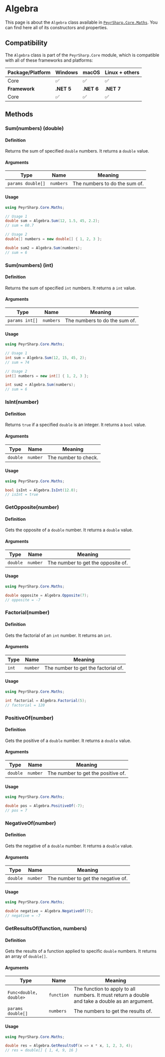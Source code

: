 # Algebra
This page is about the `Algebra` class available in [`PeyrSharp.Core.Maths`](/core/maths).
You can find here all of its constructors and properties.

## Compatibility

The `Algebra` class is part of the `PeyrSharp.Core` module, which is compatible with all of these frameworks and platforms:

| Package/Platform 	| Windows 	| macOS 	| Linux + others 	|
|------------------	|---------	|-------	|----------------	|
| Core            	| ✅       	| ✅     	| ✅              	|
| **Framework**         | **.NET 5** | **.NET 6**  | **.NET 7** |
| Core            	| ✅       	| ✅     	| ✅              	|

## Methods
### Sum(numbers) (double)
#### Definition
Returns the sum of specified `double` numbers. It returns a `double` value.

#### Arguments

| Type               	| Name               	| Meaning                       	|
|--------------------	|--------------------	|-------------------------------	|
| `params double[]`  	| `numbers`          	| The numbers to do the sum of. 	|

#### Usage

~~~ c#
using PeyrSharp.Core.Maths;

// Usage 1
double sum = Algebra.Sum(12, 1.5, 45, 2.2);
// sum = 60.7

// Usage 2
double[] numbers = new double[] { 1, 2, 3 };

double sum2 = Algebra.Sum(numbers);
// sum = 6
~~~

### Sum(numbers) (int)
#### Definition
Returns the sum of specified `int` numbers. It returns a `int` value.

#### Arguments

| Type               	| Name               	| Meaning                       	|
|--------------------	|--------------------	|-------------------------------	|
| `params int[]`  	| `numbers`          	| The numbers to do the sum of. 	|

#### Usage

~~~ c#
using PeyrSharp.Core.Maths;

// Usage 1
int sum = Algebra.Sum(12, 15, 45, 2);
// sum = 74

// Usage 2
int[] numbers = new int[] { 1, 2, 3 };

int sum2 = Algebra.Sum(numbers);
// sum = 6
~~~

### IsInt(number)
#### Definition
Returns `true` if a specified `double` is an integer. It returns a `bool` value.

#### Arguments

| Type     	    | Name               	| Meaning                       	|
|------------	|--------------------	|-------------------------------	|
| `double`  	| `number`          	| The number to check. 	|

#### Usage

~~~ c#
using PeyrSharp.Core.Maths;

bool isInt = Algebra.IsInt(12.0);
// isInt = true
~~~

### GetOpposite(number)
#### Definition
Gets the opposite of a `double` number. It returns a `double` value.

#### Arguments

| Type     	    | Name               	| Meaning                       	|
|------------	|--------------------	|-------------------------------	|
| `double`  	| `number`          	| The number to get the opposite of. 	|

#### Usage

~~~ c#
using PeyrSharp.Core.Maths;

double opposite = Algebra.Opposite(7);
// opposite = -7
~~~

### Factorial(number)
#### Definition
Gets the factorial of an `int` number. It returns an `int`.

#### Arguments

| Type     	    | Name               	| Meaning                       	|
|------------	|--------------------	|-------------------------------	|
| `int`  	| `number`          	| The number to get the factorial of. 	|

#### Usage

~~~ c#
using PeyrSharp.Core.Maths;

int factorial = Algebra.Factorial(5);
// factorial = 120
~~~

### PositiveOf(number)
#### Definition
Gets the positive of a `double` number. It returns a `double` value.

#### Arguments

| Type     	    | Name               	| Meaning                       	|
|------------	|--------------------	|-------------------------------	|
| `double`  	| `number`          	| The number to get the positive of. 	|

#### Usage

~~~ c#
using PeyrSharp.Core.Maths;

double pos = Algebra.PositiveOf(-7);
// pos = 7
~~~

### NegativeOf(number)
#### Definition
Gets the negative of a `double` number. It returns a `double` value.

#### Arguments

| Type     	    | Name               	| Meaning                       	|
|------------	|--------------------	|-------------------------------	|
| `double`  	| `number`          	| The number to get the negative of. 	|

#### Usage

~~~ c#
using PeyrSharp.Core.Maths;

double negative = Algebra.NegativeOf(7);
// negative = -7
~~~

### GetResultsOf(function, numbers)
#### Definition
Gets the results of a function applied to specific `double` numbers. It returns an array of `double[]`.

#### Arguments

| Type                   	| Name       	| Meaning                                                                                         	|
|------------------------	|------------	|-------------------------------------------------------------------------------------------------	|
| `Func<double, double>` 	| `function` 	| The function to apply to all numbers. It must return a double and take a double as an argument. 	|
| `params double[]`      	| `numbers`  	| The numbers to get the results of.                                                              	|

#### Usage

~~~ c#
using PeyrSharp.Core.Maths;

double res = Algebra.GetResultsOf(x => x * x, 1, 2, 3, 4);
// res = double[] { 1, 4, 9, 16 }
~~~